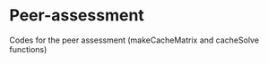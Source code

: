 Peer-assessment
===============

Codes for the peer assessment (makeCacheMatrix and cacheSolve functions)
